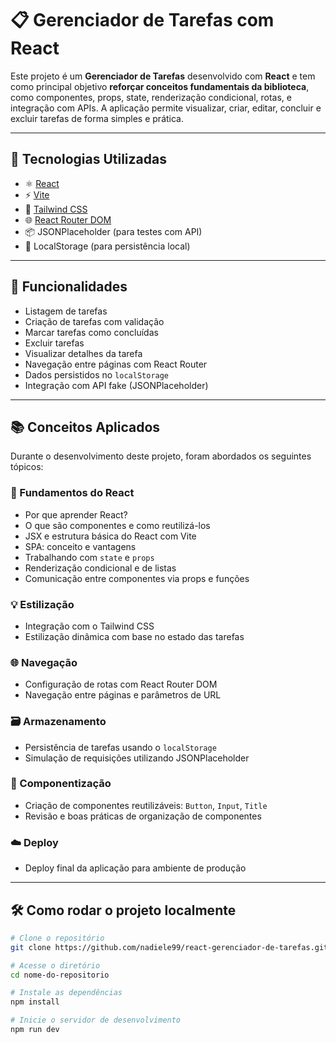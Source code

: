 # 📋 Gerenciador de Tarefas com React

Este projeto é um **Gerenciador de Tarefas** desenvolvido com **React** e tem como principal objetivo **reforçar conceitos fundamentais da biblioteca**, como componentes, props, state, renderização condicional, rotas, e integração com APIs. A aplicação permite visualizar, criar, editar, concluir e excluir tarefas de forma simples e prática.

---

## 🚀 Tecnologias Utilizadas

- ⚛️ [React](https://reactjs.org/)
- ⚡ [Vite](https://vitejs.dev/)
- 💨 [Tailwind CSS](https://tailwindcss.com/)
- 🌐 [React Router DOM](https://reactrouter.com/en/main)
- 📦 JSONPlaceholder (para testes com API)
- 💾 LocalStorage (para persistência local)
  
---

## 🎯 Funcionalidades

- Listagem de tarefas
- Criação de tarefas com validação
- Marcar tarefas como concluídas
- Excluir tarefas
- Visualizar detalhes da tarefa
- Navegação entre páginas com React Router
- Dados persistidos no `localStorage`
- Integração com API fake (JSONPlaceholder)

---

## 📚 Conceitos Aplicados

Durante o desenvolvimento deste projeto, foram abordados os seguintes tópicos:

### 📌 Fundamentos do React
- Por que aprender React?
- O que são componentes e como reutilizá-los
- JSX e estrutura básica do React com Vite
- SPA: conceito e vantagens
- Trabalhando com `state` e `props`
- Renderização condicional e de listas
- Comunicação entre componentes via props e funções

### 💡 Estilização
- Integração com o Tailwind CSS
- Estilização dinâmica com base no estado das tarefas

### 🌐 Navegação
- Configuração de rotas com React Router DOM
- Navegação entre páginas e parâmetros de URL

### 🗃️ Armazenamento
- Persistência de tarefas usando o `localStorage`
- Simulação de requisições utilizando JSONPlaceholder

### 🧩 Componentização
- Criação de componentes reutilizáveis: `Button`, `Input`, `Title`
- Revisão e boas práticas de organização de componentes

### ☁️ Deploy
- Deploy final da aplicação para ambiente de produção

---

## 🛠️ Como rodar o projeto localmente

```bash
# Clone o repositório
git clone https://github.com/nadiele99/react-gerenciador-de-tarefas.git

# Acesse o diretório
cd nome-do-repositorio

# Instale as dependências
npm install

# Inicie o servidor de desenvolvimento
npm run dev
